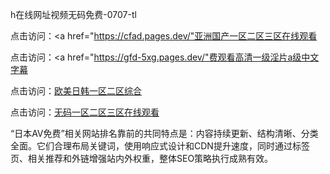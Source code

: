 
h在线网址视频无码免费-0707-tl


点击访问：<a href="https://cfad.pages.dev/"亚洲国产一区二区三区在线观看</a>

点击访问：<a href="https://gfd-5xg.pages.dev/"费观看高清一级淫片a级中文字幕</a>

点击访问：<a href="https://fdhf-454.pages.dev/">欧美日韩一区二区综合</a>

点击访问：<a href="https://bered.pages.dev/">无码一区二区三区在线观看
</a>

“日本AV免费”相关网站排名靠前的共同特点是：内容持续更新、结构清晰、分类全面。它们合理布局关键词，使用响应式设计和CDN提升速度，同时通过标签页、相关推荐和外链增强站内外权重，整体SEO策略执行成熟有效。





<span style="display:none;">[Canonical link](https://github.com/li07072025/li15 ）</span>
